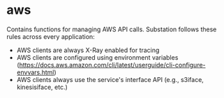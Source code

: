 # aws
Contains functions for managing AWS API calls. Substation follows these rules across every application:
* AWS clients are always X-Ray enabled for tracing
* AWS clients are configured using environment variables (https://docs.aws.amazon.com/cli/latest/userguide/cli-configure-envvars.html)
* AWS clients always use the service's interface API (e.g., s3iface, kinesisiface, etc.)
